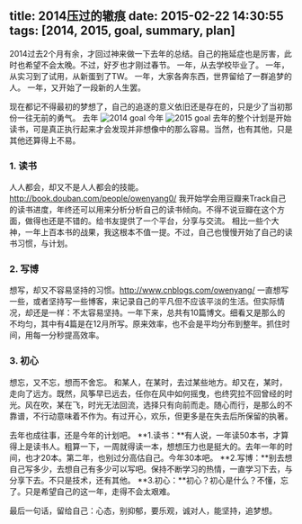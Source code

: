 title: 2014压过的辙痕
date: 2015-02-22 14:30:55
tags: [2014, 2015, goal, summary, plan]
---
2014过去2个月有余，才回过神来做一下去年的总结。自己的拖延症也是厉害，此时也希望不会太晚。不过，好歹也才刚过春节。
一年，从去学校毕业了。
一年，从实习到了试用，从新蛋到了TW。
一年，大家各奔东西，世界留给了一群追梦的人。
一年，又开始了一段新的人生罢。

现在都记不得最初的梦想了，自己的追逐的意义依旧还是存在的，只是少了当初那份一往无前的勇气。
去年
![2014 goal](/images/goal_2014.png)
今年
![2015 goal](/images/goal_2015.png)
去年的整个计划是开始读书，可是真正执行起来才会发现并非想像中的那么容易。当然，也有其他，只是其他还算得上不易。
### 1. 读书
人人都会，却又不是人人都会的技能。http://book.douban.com/people/owenyang0/
我开始学会用豆瓣来Track自己的读书进度，年终还可以用来分析分析自己的读书倾向。不得不说豆瓣在这个方面，做得也还是不错的。给书友提供了一个平台，分享与交流。
相比一些个大神，一年上百本书的战果，我这根本不值一提。不过，自己也慢慢开始了自己的读书习惯，与计划。
### 2. 写博
想写，却又不容易坚持的习惯。http://www.cnblogs.com/owenyang/
一直想写一些，或者坚持写一些博客，来记录自己的平凡但不应该平淡的生活。但实际情况，却还是一样：不太容易坚持。一年下来，总共有10篇博文。细看又是那么的不均匀，其中有4篇是在12月所写。原来效率，也不会是平均分布到整年。抓住时间，用每一分秒提高效率。
### 3. 初心
想忘，又不忘，想而不舍忘。
和某人，在某时，去过某些地方。却又在，某时，走向了远方。既然，风筝早已远去，任你在风中如何摇曳，也终究拉不回曾经的时光。风在吹，某在飞，时光无法回流，选择只有向前而走。随心而行，是那么的不靠谱，不行动意味着不作为。有过开心，欢乐，但更多是在失去后所保留的执著。

去年也成往事，还是今年的计划吧。
**1.读书：**有人说，一年读50本书，才算得上是读书人。粗算一下，一周就得读一本，想想压力也是挺大的。去年一年的时间，也才20本。第二年，也别过分高估自己。今年30本吧。
**2.写博：**别去想自己写多少，去想自己有多少可以写吧。保持不断学习的热情，一直学习下去，与分享下去。不只是技术，还有其他。
**3.初心：**初心？初心是什么？不懂，忘了。只是希望自己的这一年，走得不会太艰难。

最后一句话，留给自己：心态，别抑郁，要乐观，诚对人，能坚持，追梦想。